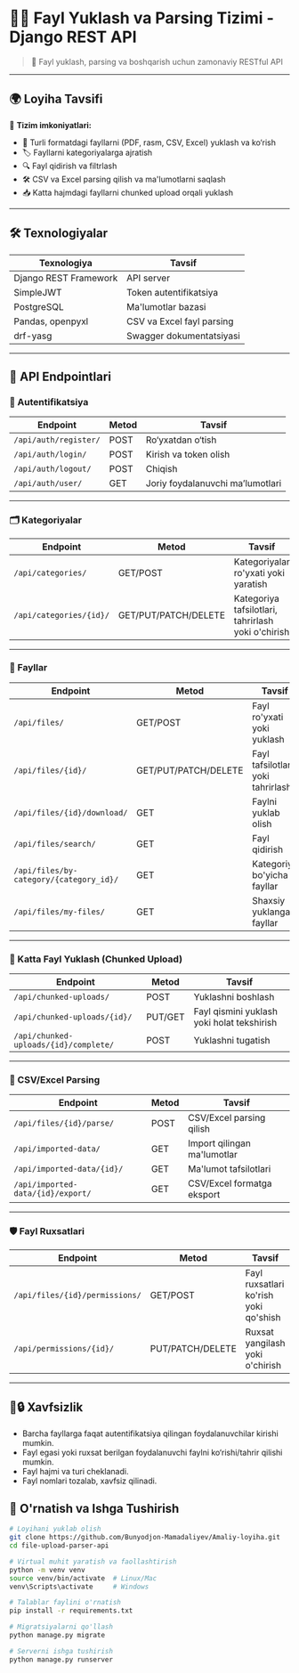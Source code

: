 # 📁✨ Fayl Yuklash va Parsing Tizimi - Django REST API

> 🚀 Fayl yuklash, parsing va boshqarish uchun zamonaviy RESTful API

---

## 🌍 Loyiha Tavsifi

🔹 **Tizim imkoniyatlari:**
- 📂 Turli formatdagi fayllarni (PDF, rasm, CSV, Excel) yuklash va ko‘rish
- 🏷️ Fayllarni kategoriyalarga ajratish
- 🔍 Fayl qidirish va filtrlash
- 🛠️ CSV va Excel parsing qilish va ma'lumotlarni saqlash
- 📥 Katta hajmdagi fayllarni chunked upload orqali yuklash

---

## 🛠️ Texnologiyalar

| Texnologiya         | Tavsif                             |
|---------------------|------------------------------------|
| Django REST Framework | API server |
| SimpleJWT             | Token autentifikatsiya |
| PostgreSQL           | Ma'lumotlar bazasi |
| Pandas, openpyxl      | CSV va Excel fayl parsing |
| drf-yasg             | Swagger dokumentatsiyasi |

---

## 🚦 API Endpointlari

### 🔑 Autentifikatsiya
| Endpoint                | Metod | Tavsif                        |
|--------------------------|-------|-------------------------------|
| `/api/auth/register/`    | POST  | Ro‘yxatdan o‘tish             |
| `/api/auth/login/`       | POST  | Kirish va token olish         |
| `/api/auth/logout/`      | POST  | Chiqish                       |
| `/api/auth/user/`        | GET   | Joriy foydalanuvchi ma’lumotlari |

---

### 🗂️ Kategoriyalar
| Endpoint                | Metod | Tavsif                     |
|--------------------------|-------|----------------------------|
| `/api/categories/`       | GET/POST | Kategoriyalar ro'yxati yoki yaratish |
| `/api/categories/{id}/`  | GET/PUT/PATCH/DELETE | Kategoriya tafsilotlari, tahrirlash yoki o'chirish |

---

### 📁 Fayllar
| Endpoint                | Metod | Tavsif                        |
|--------------------------|-------|-------------------------------|
| `/api/files/`            | GET/POST | Fayl ro'yxati yoki yuklash    |
| `/api/files/{id}/`       | GET/PUT/PATCH/DELETE | Fayl tafsilotlari yoki tahrirlash |
| `/api/files/{id}/download/` | GET | Faylni yuklab olish           |
| `/api/files/search/`     | GET   | Fayl qidirish                 |
| `/api/files/by-category/{category_id}/` | GET | Kategoriya bo'yicha fayllar |
| `/api/files/my-files/`   | GET   | Shaxsiy yuklangan fayllar     |

---

### 🧩 Katta Fayl Yuklash (Chunked Upload)
| Endpoint                      | Metod | Tavsif                  |
|--------------------------------|-------|--------------------------|
| `/api/chunked-uploads/`        | POST  | Yuklashni boshlash       |
| `/api/chunked-uploads/{id}/`   | PUT/GET | Fayl qismini yuklash yoki holat tekshirish |
| `/api/chunked-uploads/{id}/complete/` | POST | Yuklashni tugatish        |

---

### 🧪 CSV/Excel Parsing
| Endpoint                        | Metod | Tavsif                    |
|----------------------------------|-------|----------------------------|
| `/api/files/{id}/parse/`         | POST  | CSV/Excel parsing qilish   |
| `/api/imported-data/`            | GET   | Import qilingan ma'lumotlar |
| `/api/imported-data/{id}/`       | GET   | Ma'lumot tafsilotlari       |
| `/api/imported-data/{id}/export/` | GET  | CSV/Excel formatga eksport  |

---

### 🛡️ Fayl Ruxsatlari
| Endpoint                        | Metod | Tavsif                     |
|----------------------------------|-------|-----------------------------|
| `/api/files/{id}/permissions/`   | GET/POST | Fayl ruxsatlari ko'rish yoki qo'shish |
| `/api/permissions/{id}/`         | PUT/PATCH/DELETE | Ruxsat yangilash yoki o'chirish |

---
## 🔹🔒 Xavfsizlik

- Barcha fayllarga faqat autentifikatsiya qilingan foydalanuvchilar kirishi mumkin.
- Fayl egasi yoki ruxsat berilgan foydalanuvchi faylni ko‘rishi/tahrir qilishi mumkin.
- Fayl hajmi va turi cheklanadi.
- Fayl nomlari tozalab, xavfsiz qilinadi.

## 📂 O'rnatish va Ishga Tushirish

```bash
# Loyihani yuklab olish
git clone https://github.com/Bunyodjon-Mamadaliyev/Amaliy-loyiha.git
cd file-upload-parser-api

# Virtual muhit yaratish va faollashtirish
python -m venv venv
source venv/bin/activate  # Linux/Mac
venv\Scripts\activate     # Windows

# Talablar faylini o'rnatish
pip install -r requirements.txt

# Migratsiyalarni qo'llash
python manage.py migrate

# Serverni ishga tushirish
python manage.py runserver
```